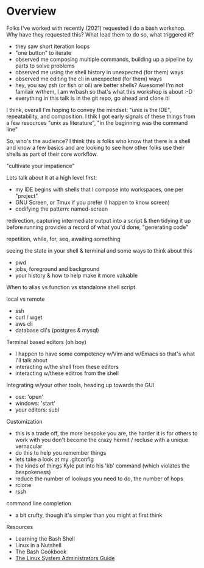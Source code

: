 # Overview

Folks I've worked with recently (2021) requested I do a bash workshop.  Why have they requested this?  What lead them to do so, what triggered it?

* they saw short iteration loops
 * "one button" to iterate
* observed me composing multiple commands, building up a pipeline by parts to solve problems
* observed me using the shell history in unexpected (for them) ways
* observed me editing the cli in unexpected (for them) ways
* hey, you say zsh (or fish or oil) are better shells?  Awesome!  I'm not familair w/them, I am w/bash so that's what this workshop is about :-D
* everything in this talk is in the git repo, go ahead and clone it!

I think, overall I'm hoping to convey the mindset: "unix is the IDE", repeatability, and composition.  I thik I got early signals of these things from a few resources "unix as literature", "in the beginning was the command line"

So, who's the audience?  I think this is folks who know that there is a shell and know a few basics and are looking to see how other folks use their shells as part of their core workflow.

"cultivate your impatience"

Lets talk about it at a high level first:

* my IDE begins with shells that I compose into workspaces, one per "project"
* GNU Screen, or Tmux if you prefer (I happen to know screen)
* codifying the pattern: named-screen

redirection, capturing intermediate output into a script & then tidying it up before running
provides a record of what you'd done, "generating code"

repetition, while, for, seq, awaiting something

seeing the state in your shell & terminal and some ways to think about this

* pwd
* jobs, foreground and background
* your history & how to help make it more valuable

When to alias vs function vs standalone shell script.

local vs remote

* ssh
* curl / wget
* aws cli
* database cli's (postgres & mysql)

Terminal based editors (oh boy)

* I happen to have some competency w/Vim and w/Emacs so that's what I'll talk about
* interacting w/the shell from these editors
* interacting w/these editros from the shell


Integrating w/your other tools, heading up towards the GUI

* osx: 'open'
* windows: 'start'
* your editors: subl

Customization

* this is a trade off, the more bespoke you are, the harder it is for others to work with you don't become the crazy hermit / recluse with a unique vernacular
* do this to help you remember things
 * lets take a look at my .gitconfig
 * the kinds of things Kyle put into his 'kb' command (which violates the bespokeness)
* reduce the number of lookups you need to do, the number of hops
 * rclone
 * rssh

command line completion

* a bit crufty, though it's simpler than you might at first think

Resources

* Learning the Bash Shell
* Linux in a Nutshell
* The Bash Cookbook
* [The Linux System Administrators Guide](https://tldp.org/LDP/sag/html/index.html)
